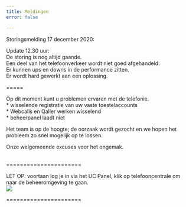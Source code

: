 ```yaml
---
title: Meldingen
error: false

---
```

Storingsmelding 17 december 2020:<br>

Update 12.30 uur:   
De storing is nog altijd gaande.   
Een deel van het telefoonverkeer wordt niet goed afgehandeld.  
Er kunnen ups en downs in de performance zitten.   
Er wordt hard gewerkt aan een oplossing. 

=====

Op dit moment kunt u problemen ervaren met de telefonie.   
\* wisselende registratie van uw vaste toestelaccounts  
\* Webcalls en Qaller werken wisselend  
\* beheerpanel laadt niet  
  
Het team is op de hoogte; de oorzaak wordt gezocht en we hopen het probleem zo snel mogelijk op te lossen.   
  
Onze welgemeende excuses voor het ongemak.   
<br>

======================

LET OP: voortaan log je in via het UC Panel, klik op telefooncentrale om naar de beheeromgeving te gaan.  
<img src="https://res.cloudinary.com/callvoip/image/upload/v1605526837/panelswitch_dxfj6a.png">

======================